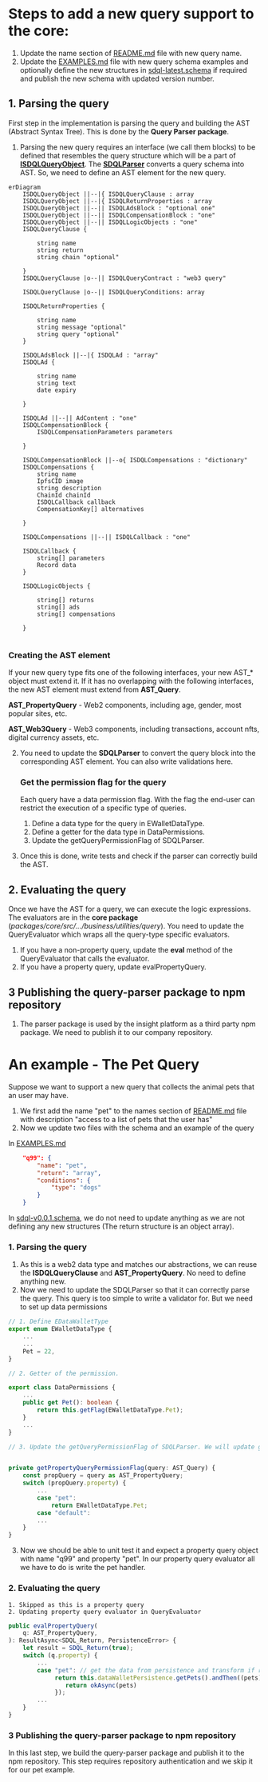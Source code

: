 # Steps to add a new query support to the core:

1. Update the name section of [README.md](./README.md) file with new query name.
2. Update the [EXAMPLES.md](./EXAMPLES.md) file with new query schema examples and optionally define the new structures in [sdql-latest.schema](./sdql-latest.schema.json) if required and publish the new schema with updated version number.

## 1. Parsing the query
First step in the implementation is parsing the query and building the AST (Abstract Syntax Tree). This is done by the **Query Parser package**.

1. Parsing the new query requires an interface (we call them blocks) to be defined that resembles the query structure which will be a part of [**ISDQLQueryObject**](/packages/objects/src/interfaces/ISDQLQueryObject.ts). The [**SDQLParser**](/packages/query-parser/src/implementations/business/SDQLParser.ts) converts a query schema into AST. So, we need to define an AST element for the new query. 


```mermaid
erDiagram
    ISDQLQueryObject ||--|{ ISDQLQueryClause : array
    ISDQLQueryObject ||--|{ ISDQLReturnProperties : array
    ISDQLQueryObject ||--|| ISDQLAdsBlock : "optional one"
    ISDQLQueryObject ||--|| ISDQLCompensationBlock : "one"
    ISDQLQueryObject ||--|| ISDQLLogicObjects : "one"
    ISDQLQueryClause {
        
        string name
        string return
        string chain "optional"
        
    }
    ISDQLQueryClause |o--|| ISDQLQueryContract : "web3 query"

    ISDQLQueryClause |o--|| ISDQLQueryConditions: array

    ISDQLReturnProperties {
        
        string name
        string message "optional"
        string query "optional"
    }

    ISDQLAdsBlock ||--|{ ISDQLAd : "array"
    ISDQLAd {
        
        string name
        string text
        date expiry     
        
    }

    ISDQLAd ||--|| AdContent : "one"
    ISDQLCompensationBlock {
        ISDQLCompensationParameters parameters
        
    }

    ISDQLCompensationBlock ||--o{ ISDQLCompensations : "dictionary"
    ISDQLCompensations {
        string name
        IpfsCID image
        string description
        ChainId chainId
        ISDQLCallback callback
        CompensationKey[] alternatives
        
    }

    ISDQLCompensations ||--|| ISDQLCallback : "one"

    ISDQLCallback {
        string[] parameters
        Record data
    }

    ISDQLLogicObjects {
        
        string[] returns
        string[] ads
        string[] compensations

    }


```

### Creating the AST element


If your new query type fits one of the following interfaces, your new AST_* object must extend it. If it has no overlapping with the following interfaces, the new AST element must extend from **AST_Query**.

**AST_PropertyQuery** - Web2 components, including age, gender, most popular sites, etc.

**AST_Web3Query** - Web3 components, including transactions, account nfts, digital currency assets, etc.

2. You need to update the **SDQLParser** to convert the query block into the corresponding AST element. You can also write validations here. 

    ### Get the permission flag for the query
    Each query have a data permission flag. With the flag the end-user can restrict the execution of a specific type of queries. 

    1. Define a data type for the query in EWalletDataType.
    2. Define a getter for the data type in DataPermissions.
    3. Update the getQueryPermissionFlag of SDQLParser.

3. Once this is done, write tests and check if the parser can correctly build the AST.



## 2. Evaluating the query
Once we have the AST for a query, we can execute the logic expressions. The evaluators are in the **core package** (*packages/core/src/.../business/utilities/query*). You need to update the QueryEvaluator which wraps all the query-type specific evaluators. 

1. If you have a non-property query, update the **eval** method of the QueryEvaluator that calls the evaluator.
2. If you have a property query, update evalPropertyQuery.

## 3 Publishing the query-parser package to npm repository
1. The parser package is used by the insight platform as a third party npm package. We need to publish it to our company repository.

# An example - The Pet Query
Suppose we want to support a new query that collects the animal pets that an user may have. 

1. We first add the name "pet" to the names section of [README.md](./README.md) file with description "access to a list of pets that the user has"
2. Now we update two files with the schema and an example of the query

In [EXAMPLES.md](./EXAMPLES.md)
```json
    "q99": {
        "name": "pet",
        "return": "array",
        "conditions": {
            "type": "dogs"
        }
    }
```
In [sdql-v0.0.1.schema](./sdql-v0.0.1.schema.json), we do not need to update anything as we are not defining any new structures (The return structure is an object array).
### 1. Parsing the query
1. As this is a web2 data type and matches our abstractions, we can reuse the **ISDQLQueryClause** and **AST_PropertyQuery**. No need to define anything new.
2. Now we need to update the SDQLParser so that it can correctly parse the query. This query is too simple to write a validator for. But we need to set up data permissions

```typescript
// 1. Define EDataWalletType
export enum EWalletDataType {
    ...
    ...
    Pet = 22,
}

// 2. Getter of the permission.

export class DataPermissions {
    ...
    public get Pet(): boolean {
        return this.getFlag(EWalletDataType.Pet);
    }
    ...
}

// 3. Update the getQueryPermissionFlag of SDQLParser. We will update getPropertyQueryPermissionFlag as that wraps all the getters for property query permission


private getPropertyQueryPermissionFlag(query: AST_Query) {
    const propQuery = query as AST_PropertyQuery;
    switch (propQuery.property) {
        ...
        case "pet":
            return EWalletDataType.Pet;
        case "default":
        ...
    }
}

```
3. Now we should be able to unit test it and expect a property query object with name "q99" and property "pet". In our property query evaluator all we have to do is write the pet handler.

### 2. Evaluating the query

    1. Skipped as this is a property query
    2. Updating property query evaluator in QueryEvaluator

```typescript
public evalPropertyQuery(
    q: AST_PropertyQuery,
): ResultAsync<SDQL_Return, PersistenceError> {
    let result = SDQL_Return(true);
    switch (q.property) {
        ...
        case "pet": // get the data from persistence and transform if required.
             return this.dataWalletPersistence.getPets().andThen((pets) => {
                return okAsync(pets)
             });
        ...
    }
}
```


### 3 Publishing the query-parser package to npm repository
In this last step, we build the query-parser package and publish it to the npm repository. This step requires repository authentication and we skip it for our pet example.



